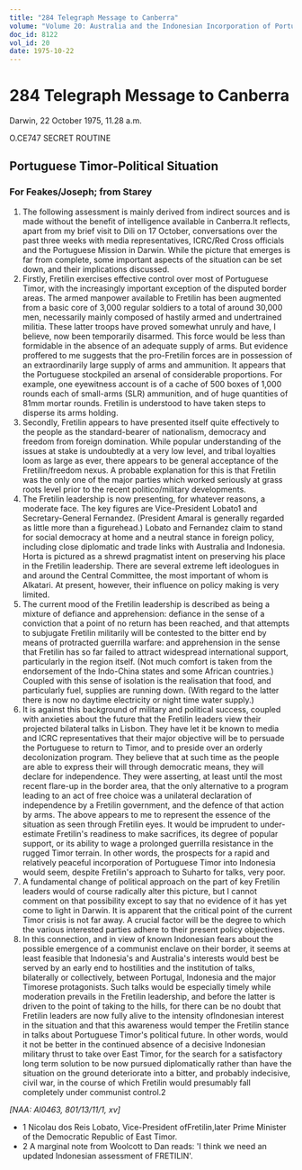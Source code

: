 ```yaml
---
title: "284 Telegraph Message to Canberra"
volume: "Volume 20: Australia and the Indonesian Incorporation of Portuguese Timor, 1974-1976"
doc_id: 8122
vol_id: 20
date: 1975-10-22
---
```


# 284 Telegraph Message to Canberra

Darwin, 22 October 1975, 11.28 a.m.

O.CE747 SECRET ROUTINE

## Portuguese Timor-Political Situation

### For Feakes/Joseph; from Starey

  1. The following assessment is mainly derived from indirect sources and is made without the benefit of intelligence available in Canberra.It reflects, apart from my brief visit to Dili on 17 October, conversations over the past three weeks with media representatives, ICRC/Red Cross officials and the Portuguese Mission in Darwin. While the picture that emerges is far from complete, some important aspects of the situation can be set down, and their implications discussed.
  2. Firstly, Fretilin exercises effective control over most of Portuguese Timor, with the increasingly important exception of the disputed border areas. The armed manpower available to Fretilin has been augmented from a basic core of 3,000 regular soldiers to a total of around 30,000 men, necessarily mainly composed of hastily armed and undertrained militia. These latter troops have proved somewhat unruly and have, I believe, now been temporarily disarmed. This force would be less than formidable in the absence of an adequate supply of arms. But evidence proffered to me suggests that the pro-Fretilin forces are in possession of an extraordinarily large supply of arms and ammunition. It appears that the Portuguese stockpiled an arsenal of considerable proportions. For example, one eyewitness account is of a cache of 500 boxes of 1,000 rounds each of small-arms (SLR) ammunition, and of huge quantities of 81mm mortar rounds. Fretilin is understood to have taken steps to disperse its arms holding.
  3. Secondly, Fretilin appears to have presented itself quite effectively to the people as the standard-bearer of nationalism, democracy and freedom from foreign domination. While popular understanding of the issues at stake is undoubtedly at a very low level, and tribal loyalties loom as large as ever, there appears to be general acceptance of the Fretilin/freedom nexus. A probable explanation for this is that Fretilin was the only one of the major parties which worked seriously at grass roots level prior to the recent politico/military developments.
  4. The Fretilin leadership is now presenting, for whatever reasons, a moderate face. The key figures are Vice-President Lobato1 and Secretary-General Fernandez. (President Amaral is generally regarded as little more than a figurehead.) Lobato and Fernandez claim to stand for social democracy at home and a neutral stance in foreign policy, including close diplomatic and trade links with Australia and Indonesia. Horta is pictured as a shrewd pragmatist intent on preserving his place in the Fretilin leadership. There are several extreme left ideologues in and around the Central Committee, the most important of whom is Alkatari. At present, however, their influence on policy making is very limited.
  5. The current mood of the Fretilin leadership is described as being a mixture of defiance and apprehension: defiance in the sense of a conviction that a point of no return has been reached, and that attempts to subjugate Fretilin militarily will be contested to the bitter end by means of protracted guerrilla warfare: and apprehension in the sense that Fretilin has so far failed to attract widespread international support, particularly in the region itself. (Not much comfort is taken from the endorsement of the Indo-China states and some African countries.) Coupled with this sense of isolation is the realisation that food, and particularly fuel, supplies are running down. (With regard to the latter there is now no daytime electricity or night time water supply.)
  6. It is against this background of military and political success, coupled with anxieties about the future that the Fretilin leaders view their projected bilateral talks in Lisbon. They have let it be known to media and ICRC representatives that their major objective will be to persuade the Portuguese to return to Timor, and to preside over an orderly decolonization program. They believe that at such time as the people are able to express their will through democratic means, they will declare for independence. They were asserting, at least until the most recent flare-up in the border area, that the only alternative to a program leading to an act of free choice was a unilateral declaration of independence by a Fretilin government, and the defence of that action by arms. The above appears to me to represent the essence of the situation as seen through Fretilin eyes. It would be imprudent to under-estimate Fretilin's readiness to make sacrifices, its degree of popular support, or its ability to wage a prolonged guerrilla resistance in the rugged Timor terrain. In other words, the prospects for a rapid and relatively peaceful incorporation of Portuguese Timor into Indonesia would seem, despite Fretilin's approach to Suharto for talks, very poor.
  7. A fundamental change of political approach on the part of key Fretilin leaders would of course radically alter this picture, but I cannot comment on that possibility except to say that no evidence of it has yet come to light in Darwin. It is apparent that the critical point of the current Timor crisis is not far away. A crucial factor will be the degree to which the various interested parties adhere to their present policy objectives.
  8. In this connection, and in view of known Indonesian fears about the possible emergence of a communist enclave on their border, it seems at least feasible that Indonesia's and Australia's interests would best be served by an early end to hostilities and the institution of talks, bilaterally or collectively, between Portugal, Indonesia and the major Timorese protagonists. Such talks would be especially timely while moderation prevails in the Fretilin leadership, and before the latter is driven to the point of taking to the hills, for there can be no doubt that Fretilin leaders are now fully alive to the intensity oflndonesian interest in the situation and that this awareness would temper the Fretilin stance in talks about Portuguese Timor's political future. In other words, would it not be better in the continued absence of a decisive Indonesian military thrust to take over East Timor, for the search for a satisfactory long term solution to be now pursued diplomatically rather than have the situation on the ground deteriorate into a bitter, and probably indecisive, civil war, in the course of which Fretilin would presumably fall completely under communist control.2



_[NAA: Al0463, 801/13/11/1, xv]_

  * 1 Nicolau dos Reis Lobato, Vice-President ofFretilin,later Prime Minister of the Democratic Republic of East Timor.
  * 2 A marginal note from Woolcott to Dan reads: 'I think we need an updated Indonesian assessment of FRETILIN'.


